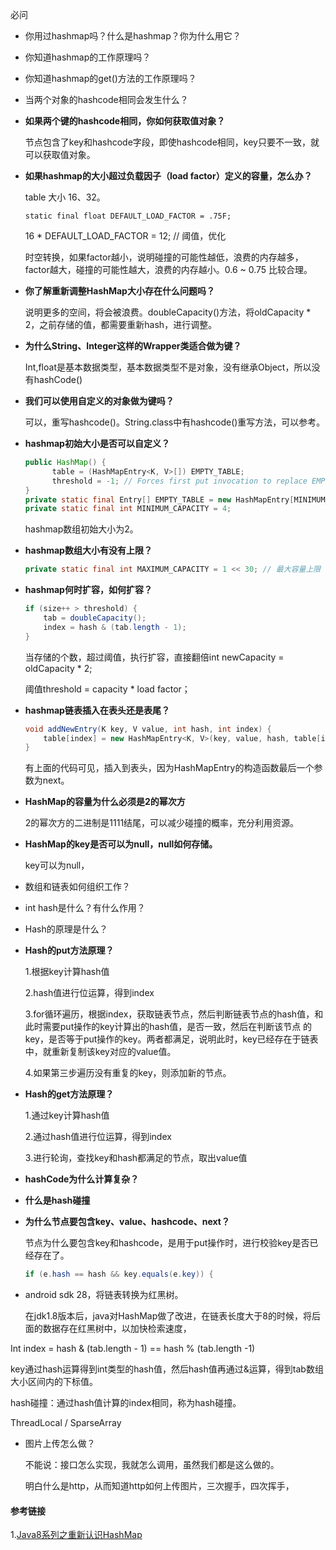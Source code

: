 

必问

* 你用过hashmap吗？什么是hashmap？你为什么用它？

* 你知道hashmap的工作原理吗？

* 你知道hashmap的get()方法的工作原理吗？

* 当两个对象的hashcode相同会发生什么？

* **如果两个键的hashcode相同，你如何获取值对象？**

  节点包含了key和hashcode字段，即使hashcode相同，key只要不一致，就可以获取值对象。

* **如果hashmap的大小超过负载因子（load factor）定义的容量，怎么办？**

  table 大小 16、32。

  ```
  static final float DEFAULT_LOAD_FACTOR = .75F; 
  ```

  16 * DEFAULT_LOAD_FACTOR = 12;  // 阈值，优化

  时空转换，如果factor越小，说明碰撞的可能性越低，浪费的内存越多，factor越大，碰撞的可能性越大，浪费的内存越小。0.6 ~ 0.75 比较合理。

* **你了解重新调整HashMap大小存在什么问题吗？**

  说明更多的空间，将会被浪费。doubleCapacity()方法，将oldCapacity * 2，之前存储的值，都需要重新hash，进行调整。

* **为什么String、Integer这样的Wrapper类适合做为键？**

  Int,float是基本数据类型，基本数据类型不是对象，没有继承Object，所以没有hashCode()

* **我们可以使用自定义的对象做为键吗？**

  可以，重写hashcode()。String.class中有hashcode()重写方法，可以参考。

* **hashmap初始大小是否可以自定义？**

  ```java
  public HashMap() {
  		table = (HashMapEntry<K, V>[]) EMPTY_TABLE;
  		threshold = -1; // Forces first put invocation to replace EMPTY_TABLE
  }
  private static final Entry[] EMPTY_TABLE = new HashMapEntry[MINIMUM_CAPACITY >>> 1];
  private static final int MINIMUM_CAPACITY = 4;
  ```

  hashmap数组初始大小为2。

* **hashmap数组大小有没有上限？**

  ```java
  private static final int MAXIMUM_CAPACITY = 1 << 30; // 最大容量上限
  ```

* **hashmap何时扩容，如何扩容？**

  ```java
  if (size++ > threshold) {
      tab = doubleCapacity();
      index = hash & (tab.length - 1);
  }
  ```

  当存储的个数，超过阈值，执行扩容，直接翻倍int newCapacity = oldCapacity * 2;

  阈值threshold = capacity * load factor；

* **hashmap链表插入在表头还是表尾？**

  ```java
  void addNewEntry(K key, V value, int hash, int index) {
      table[index] = new HashMapEntry<K, V>(key, value, hash, table[index]);
  }
  ```

  有上面的代码可见，插入到表头，因为HashMapEntry的构造函数最后一个参数为next。

* **HashMap的容量为什么必须是2的幂次方**

  2的幂次方的二进制是1111结尾，可以减少碰撞的概率，充分利用资源。

* **HashMap的key是否可以为null，null如何存储。**

  key可以为null，







* 数组和链表如何组织工作？

* int hash是什么？有什么作用？

* Hash的原理是什么？

* **Hash的put方法原理？**

  1.根据key计算hash值

  2.hash值进行位运算，得到index

  3.for循环遍历，根据index，获取链表节点，然后判断链表节点的hash值，和此时需要put操作的key计算出的hash值，是否一致，然后在判断该节点 的key，是否等于put操作的key。两者都满足，说明此时，key已经存在于链表中，就重新复制该key对应的value值。

  4.如果第三步遍历没有重复的key，则添加新的节点。

* **Hash的get方法原理？**

  1.通过key计算hash值

  2.通过hash值进行位运算，得到index

  3.进行轮询，查找key和hash都满足的节点，取出value值

* **hashCode为什么计算复杂？**

* **什么是hash碰撞**

* **为什么节点要包含key、value、hashcode、next？**

  节点为什么要包含key和hashcode，是用于put操作时，进行校验key是否已经存在了。

  ```java
  if (e.hash == hash && key.equals(e.key)) {
  ```

 

* android sdk 28，将链表转换为红黑树。

  在jdk1.8版本后，java对HashMap做了改进，在链表长度大于8的时候，将后面的数据存在红黑树中，以加快检索速度，



Int index = hash & (tab.length - 1)    ==   hash % (tab.length -1)

key通过hash运算得到int类型的hash值，然后hash值再通过&运算，得到tab数组大小区间内的下标值。

hash碰撞：通过hash值计算的index相同，称为hash碰撞。



ThreadLocal / SparseArray



* 图片上传怎么做？

  不能说：接口怎么实现，我就怎么调用，虽然我们都是这么做的。

  明白什么是http，从而知道http如何上传图片，三次握手，四次挥手，



#### 参考链接

1.[Java8系列之重新认识HashMap](https://zhuanlan.zhihu.com/p/21673805)





